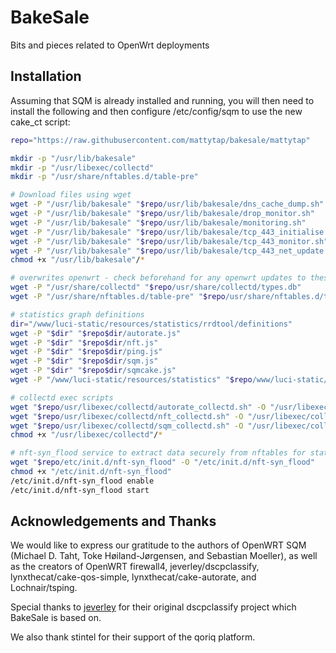# BakeSale

Bits and pieces related to OpenWrt deployments

## Installation

Assuming that SQM is already installed and running, you will then need to install the following and then configure /etc/config/sqm to use the new cake_ct script:

```bash
repo="https://raw.githubusercontent.com/mattytap/bakesale/mattytap"

mkdir -p "/usr/lib/bakesale"
mkdir -p "/usr/libexec/collectd"
mkdir -p "/usr/share/nftables.d/table-pre"

# Download files using wget
wget -P "/usr/lib/bakesale" "$repo/usr/lib/bakesale/dns_cache_dump.sh"
wget -P "/usr/lib/bakesale" "$repo/usr/lib/bakesale/drop_monitor.sh"
wget -P "/usr/lib/bakesale" "$repo/usr/lib/bakesale/monitoring.sh"
wget -P "/usr/lib/bakesale" "$repo/usr/lib/bakesale/tcp_443_initialise.sh"
wget -P "/usr/lib/bakesale" "$repo/usr/lib/bakesale/tcp_443_monitor.sh"
wget -P "/usr/lib/bakesale" "$repo/usr/lib/bakesale/tcp_443_net_update.sh"
chmod +x "/usr/lib/bakesale"/*

# overwrites openwrt - check beforehand for any openwrt updates to these files
wget -P "/usr/share/collectd" "$repo/usr/share/collectd/types.db"
wget -P "/usr/share/nftables.d/table-pre" "$repo/usr/share/nftables.d/table-pre/nft-wan.nft"

# statistics graph definitions
dir="/www/luci-static/resources/statistics/rrdtool/definitions"
wget -P "$dir" "$repo$dir/autorate.js"
wget -P "$dir" "$repo$dir/nft.js"
wget -P "$dir" "$repo$dir/ping.js"
wget -P "$dir" "$repo$dir/sqm.js"
wget -P "$dir" "$repo$dir/sqmcake.js"
wget -P "/www/luci-static/resources/statistics" "$repo/www/luci-static/resources/statistics/rrdtool.js"

# collectd exec scripts
wget "$repo/usr/libexec/collectd/autorate_collectd.sh" -O "/usr/libexec/collectd/autorate_collectd.sh"
wget "$repo/usr/libexec/collectd/nft_collectd.sh" -O "/usr/libexec/collectd/nft_collectd.sh"
wget "$repo/usr/libexec/collectd/sqm_collectd.sh" -O "/usr/libexec/collectd/sqm_collectd.sh"
chmod +x "/usr/libexec/collectd"/*

# nft-syn_flood service to extract data securely from nftables for statistics
wget "$repo/etc/init.d/nft-syn_flood" -O "/etc/init.d/nft-syn_flood"
chmod +x "/etc/init.d/nft-syn_flood"
/etc/init.d/nft-syn_flood enable
/etc/init.d/nft-syn_flood start

```

## Acknowledgements and Thanks

We would like to express our gratitude to the authors of OpenWRT SQM (Michael D. Taht, Toke Høiland-Jørgensen, and Sebastian Moeller), as well as the creators of OpenWRT firewall4, jeverley/dscpclassify, lynxthecat/cake-qos-simple, lynxthecat/cake-autorate, and Lochnair/tsping.

Special thanks to [jeverley](https://github.com/jeverley) for their original dscpclassify project which BakeSale is based on.

We also thank stintel for their support of the qoriq platform.
